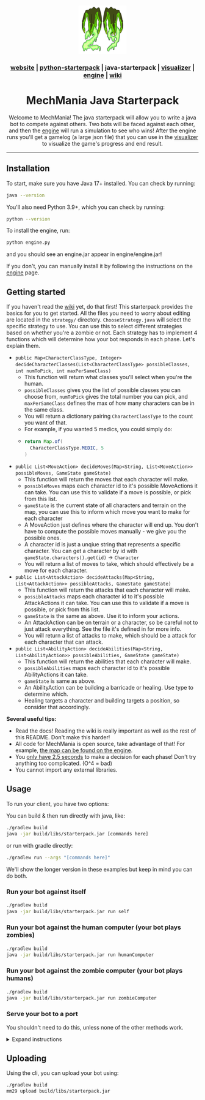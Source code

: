 <div align="center">

<a href="https://mechmania.org"><img width="25%" src="https://github.com/MechMania-29/Visualizer/blob/main/mm29_logo.png" alt="MechMania 29"></a>

### [website](https://mechmania.org) | [python-starterpack](https://github.com/MechMania-29/python-starterpack) | java-starterpack | [visualizer](https://github.com/MechMania-29/visualizer) | [engine](https://github.com/MechMania-29/engine) | [wiki](https://github.com/MechMania-29/Wiki)

# MechMania Java Starterpack

Welcome to MechMania! The java starterpack will allow you to write a java bot to compete against others.
Two bots will be faced against each other, and then the [engine](https://github.com/MechMania-29/engine) will run a simulation to see who wins!
After the engine runs you'll get a gamelog (a large json file) that you can use in the [visualizer](https://github.com/MechMania-29/visualizer) to
visualize the game's progress and end result.

</div>

---

## Installation

To start, make sure you have Java 17+ installed. You can check by running:

```sh
java --version
```

You'll also need Python 3.9+, which you can check by running:

```sh
python --version
```

To install the engine, run:

```sh
python engine.py
```

and you should see an engine.jar appear in engine/engine.jar!

If you don't, you can manually install it by following the instructions on the [engine](https://github.com/MechMania-29/engine) page.

## Getting started

If you haven't read the [wiki](https://github.com/MechMania-29/Wiki) yet, do that first! This starterpack provides the basics for you to get started. All the files you need to worry about editing are located in the `strategy/` directory. `ChooseStrategy.java` will select the specific strategy to use. You can use this to select different strategies based on whether you're a zombie or not. Each strategy has to implement 4 functions which will determine how your bot responds in each phase. Let's explain them.
- `public Map<CharacterClassType, Integer> decideCharacterClasses(List<CharacterClassType> possibleClasses, int numToPick, int maxPerSameClass)`
  - This function will return what classes you'll select when you're the human.
  - `possibleClasses` gives you the list of possible classes you can choose from, `numToPick` gives the total number you can pick, and `maxPerSameClass` defines the max of how many characters can be in the same class.
  - You will return a dictionary pairing `CharacterClassType` to the count you want of that.
  - For example, if you wanted 5 medics, you could simply do:
  - ```java
    return Map.of(
      CharacterClassType.MEDIC, 5
    )
    ```
- `public List<MoveAction> decideMoves(Map<String, List<MoveAction>> possibleMoves, GameState gameState)`
  - This function will return the moves that each character will make.
  - `possibleMoves` maps each character id to it's possible MoveActions it can take. You can use this to validate if a move is possible, or pick from this list.
  - `gameState` is the current state of all characters and terrain on the map, you can use this to inform which move you want to make for each character
  - A MoveAction just defines where the character will end up. You don't have to compute the possible moves manually - we give you the possible ones.
  - A character id is just a unqiue string that represents a specific character. You can get a character by id with `gameState.characters().get(id)` -> `Character`
  - You will return a list of moves to take, which should effectively be a move for each character.
- `public List<AttackAction> decideAttacks(Map<String, List<AttackAction>> possibleAttacks, GameState gameState)`
  - This function will return the attacks that each character will make.
  - `possibleAttacks` maps each character id to it's possible AttackActions it can take. You can use this to validate if a move is possible, or pick from this list.
  - `gameState` is the same as above. Use it to inform your actions.
  - An AttackAction can be on terrain or a character, so be careful not to just attack everything. See the file it's defined in for more info.
  - You will return a list of attacks to make, which should be a attack for each character that can attack.
- `public List<AbilityAction> decideAbilities(Map<String, List<AbilityAction>> possibleAbilities, GameState gameState)`
  - This function will return the abilities that each character will make.
  - `possibleAbilities` maps each character id to it's possible AbilityActions it can take.
  - `gameState` is same as above.
  - An AbilityAction can be building a barricade or healing. Use type to determine which.
  - Healing targets a character and building targets a position, so consider that accordingly.

**Several useful tips:**
- Read the docs! Reading the wiki is really important as well as the rest of this README. Don't make this harder!
- All code for MechMania is open source, take advantage of that! For example, [the map can be found on the engine](https://github.com/MechMania-29/engine/blob/main/src/main/resources/maps/main.json).
- You [only have 2.5 seconds](https://github.com/MechMania-29/engine/blob/main/src/main/java/mech/mania/engine/Config.java#L112) to make a decision for each phase! Don't try anything too complicated. (O^4 = bad)
- You cannot import any external libraries.

## Usage

To run your client, you have two options:

You can build & then run directly with java, like:

```sh
./gradlew build
java -jar build/libs/starterpack.jar [commands here]
```

or run with gradle directly:
```sh
./gradlew run --args "[commands here]"
```

We'll show the longer version in these examples but keep in mind you can do both.

### Run your bot against itself

```sh
./gradlew build
java -jar build/libs/starterpack.jar run self
```

### Run your bot against the human computer (your bot plays zombies)

```sh
./gradlew build
java -jar build/libs/starterpack.jar run humanComputer
```

### Run your bot against the zombie computer (your bot plays humans)

```sh
./gradlew build
java -jar build/libs/starterpack.jar run zombieComputer
```

### Serve your bot to a port

You shouldn't need to do this, unless none of the other methods work.
<details>
<summary>Expand instructions</summary>

To serve your bot to a port, you can run it like this:

```sh
./gradlew build
java -jar build/libs/starterpack.jar serve [port]
```

Where port is the port you want to serve to, like 9001 for example:

```sh
./gradlew build
java -jar build/libs/starterpack.jar serve 9001
```

A full setup with the engine might look like (all 3 commands in separate terminal windows):

```sh
java -jar build/libs/starterpack.jar serve 9001
java -jar build/libs/starterpack.jar serve 9001
java -jar engine.jar 9001 9002
```

</details>

## Uploading

Using the cli, you can upload your bot using:

```ssh
./gradlew build
mm29 upload build/libs/starterpack.jar
```
